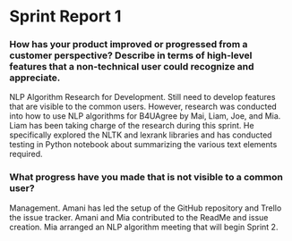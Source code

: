 # Sprint Report 1 


### How has your product improved or progressed from a customer perspective? Describe in terms of high-level features that a non-technical user could recognize and appreciate.

NLP Algorithm Research for Development. Still need to develop features that are visible to the common users. 
However, research was conducted into how to use NLP algorithms for B4UAgree by Mai, Liam, Joe, and Mia. 
Liam has been taking charge of the research during this sprint. 
He specifically explored the NLTK and lexrank libraries and has conducted testing in Python notebook about summarizing the various text elements required.


### What progress have you made that is not visible to a common user?

Management. Amani has led the setup of the GitHub repository and Trello the issue tracker. 
Amani and Mia contributed to the ReadMe and issue creation. Mia arranged an NLP algorithm meeting that will begin Sprint 2. 
